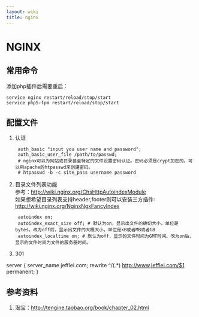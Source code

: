 ```yaml
---
layout: wiki
title: nginx
---
```


# NGINX

## 常用命令  
添加php插件后需要重启：

    service nginx restart/reload/stop/start
    service php5-fpm restart/reload/stop/start

## 配置文件
1. 认证

        auth_basic "input you user name and password";
        auth_basic_user_file /path/to/passwd;
        # nginx可以为网站或目录甚至特定的文件设置密码认证。密码必须是crypt加密的。可以用apache的htpasswd来创建密码。
        # htpasswd -b -c site_pass username password
2. 目录文件列表功能  
   参考：http://wiki.nginx.org/ChsHttpAutoindexModule  
   如果想希望目录列表支持header,footer则可以安装三方插件: http://wiki.nginx.org/NginxNgxFancyIndex

        autoindex on;
        autoindex_exact_size off; # 默认为on，显示出文件的确切大小，单位是bytes。改为off后，显示出文件的大概大小，单位是kB或者MB或者GB
        autoindex_localtime on; # 默认为off，显示的文件时间为GMT时间。改为on后，显示的文件时间为文件的服务器时间。
3. 301

server {
server_name jefflei.com;
rewrite ^/(.*) http://www.jefflei.com/$1 permanent;
}




## 参考资料
1. 淘宝：http://tengine.taobao.org/book/chapter_02.html
